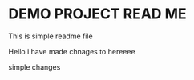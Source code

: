 # DEMO PROJECT READ ME

This is simple readme file

Hello i have made chnages to hereeee

simple changes